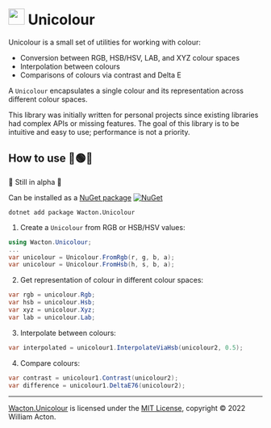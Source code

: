 # <img src="https://gitlab.com/Wacton/Unicolour/-/raw/main/Unicolour/Resources/Unicolour.png" width="32" height="32"> Unicolour
Unicolour is a small set of utilities for working with colour:
- Conversion between RGB, HSB/HSV, LAB, and XYZ colour spaces
- Interpolation between colours
- Comparisons of colours via contrast and Delta E

A `Unicolour` encapsulates a single colour and its representation across different colour spaces.

This library was initially written for personal projects since existing libraries had complex APIs or missing features.
The goal of this library is to be intuitive and easy to use; performance is not a priority.

## How to use 🔴🟢🔵
🚧 Still in alpha 🚧

Can be installed as a [NuGet package](https://www.nuget.org/packages/Wacton.Unicolour/) [![NuGet](https://img.shields.io/nuget/v/Wacton.Unicolour.svg?maxAge=2592000)](https://www.nuget.org/packages/Wacton.Unicolour/)
```
dotnet add package Wacton.Unicolour
```

1. Create a `Unicolour` from RGB or HSB/HSV values:
```c#
using Wacton.Unicolour;
...
var unicolour = Unicolour.FromRgb(r, g, b, a);
var unicolour = Unicolour.FromHsb(h, s, b, a);
```
2. Get representation of colour in different colour spaces:
```c#
var rgb = unicolour.Rgb;
var hsb = unicolour.Hsb;
var xyz = unicolour.Xyz;
var lab = unicolour.Lab;
```
3. Interpolate between colours:
```c#
var interpolated = unicolour1.InterpolateViaHsb(unicolour2, 0.5);
```

4. Compare colours:
```c#
var contrast = unicolour1.Contrast(unicolour2);
var difference = unicolour1.DeltaE76(unicolour2);
```

---

[Wacton.Unicolour](https://gitlab.com/Wacton/Unicolour) is licensed under the [MIT License](https://choosealicense.com/licenses/mit/), copyright © 2022 William Acton.